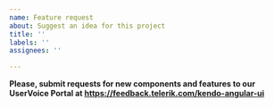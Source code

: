 ```yaml
---
name: Feature request
about: Suggest an idea for this project
title: ''
labels: ''
assignees: ''

---
```


**Please, submit requests for new components and features to our UserVoice Portal at
https://feedback.telerik.com/kendo-angular-ui**
